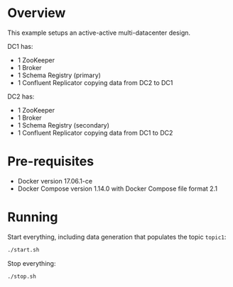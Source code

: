 # Overview

This example setups an active-active multi-datacenter design.

DC1 has:

* 1 ZooKeeper
* 1 Broker
* 1 Schema Registry (primary)
* 1 Confluent Replicator copying data from DC2 to DC1

DC2 has:

* 1 ZooKeeper
* 1 Broker
* 1 Schema Registry (secondary)
* 1 Confluent Replicator copying data from DC1 to DC2

# Pre-requisites

* Docker version 17.06.1-ce
* Docker Compose version 1.14.0 with Docker Compose file format 2.1

# Running

Start everything, including data generation that populates the topic `topic1`:

```bash
./start.sh
```

Stop everything:

```bash
./stop.sh
```
